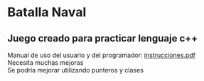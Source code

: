 # Batalla Naval

## Juego creado para practicar lenguaje c++
Manual de uso del usuario y del programador: [instrucciones.pdf](https://github.com/aailum/juego-BatallaNaval/files/8936604/instrucciones.pdf)<br>
Necesita muchas mejoras<br> 
Se podría mejorar utilizando punteros y clases
